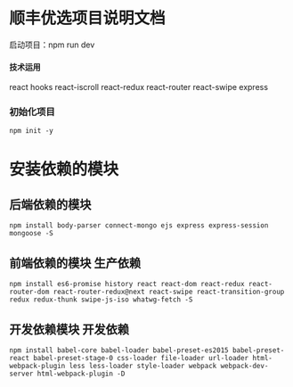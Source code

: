 # 顺丰优选项目说明文档

启动项目：npm run dev
#### 技术运用

react
hooks
react-iscroll
react-redux
react-router
react-swipe
express


### 初始化项目
```
npm init -y
```
# 安装依赖的模块

## 后端依赖的模块
```
npm install body-parser connect-mongo ejs express express-session mongoose -S
```
## 前端依赖的模块  生产依赖
```
npm install es6-promise history react react-dom react-redux react-router-dom react-router-redux@next react-swipe react-transition-group redux redux-thunk swipe-js-iso whatwg-fetch -S
```
## 开发依赖模块 开发依赖
```
npm install babel-core babel-loader babel-preset-es2015 babel-preset-react babel-preset-stage-0 css-loader file-loader url-loader html-webpack-plugin less less-loader style-loader webpack webpack-dev-server html-webpack-plugin -D
```






